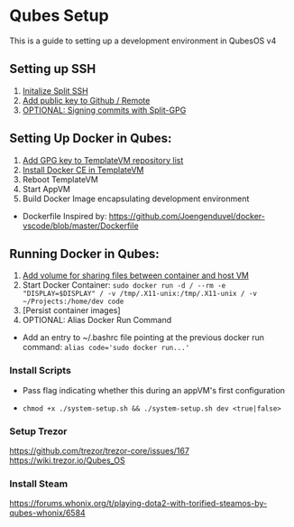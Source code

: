 # Qubes Setup
This is a guide to setting up a development environment in QubesOS v4

## Setting up SSH
1. [Initalize Split SSH](https://deniszanin.com/using-split-ssh-gpg-in-qubes-os/)
2. [Add public key to Github / Remote](https://help.github.com/articles/adding-a-new-ssh-key-to-your-github-account/)
3. [OPTIONAL: Signing commits with Split-GPG](https://deniszanin.com/using-git-in-qubes-4-split-ssh-split-gpg/) 

## Setting Up Docker in Qubes: 
1. [Add GPG key to TemplateVM repository list](https://www.qubes-os.org/doc/multimedia/)
2. [Install Docker CE in TemplateVM](https://docs.docker.com/install/linux/docker-ce/debian/#set-up-the-repository)
3. Reboot TemplateVM
4. Start AppVM
5. Build Docker Image encapsulating development environment
* Dockerfile Inspired by: https://github.com/Joengenduvel/docker-vscode/blob/master/Dockerfile

## Running Docker in Qubes:
1. [Add volume for sharing files between container and host VM](https://www.digitalocean.com/community/tutorials/how-to-share-data-between-the-docker-container-and-the-host)
2. Start Docker Container: `sudo docker run -d /
				--rm -e "DISPLAY=$DISPLAY" /
				-v /tmp/.X11-unix:/tmp/.X11-unix /
				-v ~/Projects:/home/dev code`
3. [Persist container images]
4. OPTIONAL: Alias Docker Run Command
* Add an entry to ~/.bashrc file pointing at the previous docker run command: `alias code='sudo docker run...'`

### Install Scripts
* Pass flag indicating whether this during an appVM's first configuration
- `chmod +x ./system-setup.sh && ./system-setup.sh dev <true|false>`

### Setup Trezor
https://github.com/trezor/trezor-core/issues/167
https://wiki.trezor.io/Qubes_OS


### Install Steam
https://forums.whonix.org/t/playing-dota2-with-torified-steamos-by-qubes-whonix/6584
